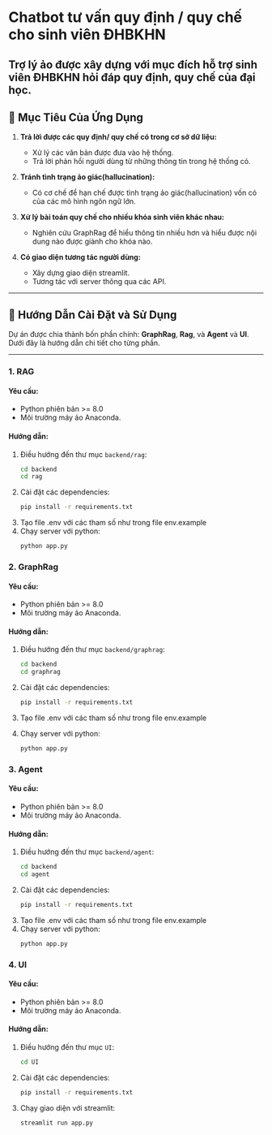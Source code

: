 # Chatbot tư vấn quy định / quy chế cho sinh viên ĐHBKHN

Trợ lý ảo được xây dựng với mục đích hỗ trợ sinh viên ĐHBKHN hỏi đáp quy định, quy chế của đại học.
---

## 📌 Mục Tiêu Của Ứng Dụng

1. **Trả lời được các quy định/ quy chế có trong cơ sở dữ liệu:**
    - Xử lý các văn bản được đưa vào hệ thống.
    - Trả lời phản hồi người dùng từ những thông tin trong hệ thống có.

2. **Tránh tình trạng ảo giác(hallucination):**
    - Có cơ chế để hạn chế được tình trạng ảo giác(hallucination) vốn có của các mô hình ngôn ngữ lớn.

3. **Xử lý bài toán quy chế cho nhiều khóa sinh viên khác nhau:**
    - Nghiên cứu GraphRag để hiểu thông tin nhiều hơn và hiểu được nội dung nào được giành cho khóa nào.

4. **Có giao diện tương tác người dùng:**
    - Xây dựng giao diện streamlit.
    - Tương tác với server thông qua các API.

---

## 🚀 Hướng Dẫn Cài Đặt và Sử Dụng

Dự án được chia thành bốn phần chính: **GraphRag**, **Rag**, và **Agent** và **UI**. Dưới đây là hướng dẫn chi tiết cho từng phần.

---

### **1. RAG**

#### **Yêu cầu:**
- Python phiên bản >= 8.0
- Môi trường máy ảo Anaconda.

#### **Hướng dẫn:**
1. Điều hướng đến thư mục `backend/rag`:
   ```bash
   cd backend
   cd rag
    ```
2. Cài đặt các dependencies:
    ```bash
    pip install -r requirements.txt
    ```
3. Tạo file .env với các tham số như trong file env.example
4. Chạy server với python:
    ```bash
    python app.py
    ```
### **2.  GraphRag**
#### **Yêu cầu:**
- Python phiên bản >= 8.0
- Môi trường máy ảo Anaconda.

#### **Hướng dẫn:**
1. Điều hướng đến thư mục `backend/graphrag`:
   ```bash
   cd backend
   cd graphrag
    ```
2. Cài đặt các dependencies:
    ```bash
    pip install -r requirements.txt
    ```
3. Tạo file .env với các tham số như trong file env.example

4. Chạy server với python:
    ```bash
    python app.py
    ```
### **3. Agent**
#### **Yêu cầu:**
- Python phiên bản >= 8.0
- Môi trường máy ảo Anaconda.

#### **Hướng dẫn:**
1. Điều hướng đến thư mục `backend/agent`:
   ```bash
   cd backend
   cd agent
    ```
2. Cài đặt các dependencies:
    ```bash
    pip install -r requirements.txt
    ```
3. Tạo file .env với các tham số như trong file env.example
4. Chạy server với python:
    ```bash
    python app.py
    ```
### **4. UI**
#### **Yêu cầu:**
- Python phiên bản >= 8.0
- Môi trường máy ảo Anaconda.

#### **Hướng dẫn:**
1. Điều hướng đến thư mục `UI`:
   ```bash
   cd UI
    ```
2. Cài đặt các dependencies:
    ```bash
    pip install -r requirements.txt
    ```
3. Chạy giao diện với streamlit:
    ```bash
    streamlit run app.py
    ```
